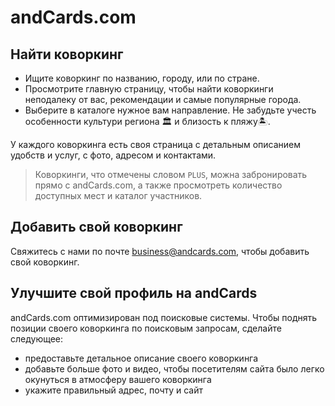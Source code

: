 # andCards.com

## Найти коворкинг

* Ищите коворкинг по названию, городу, или по стране.
* Просмотрите главную страницу, чтобы найти коворкинги неподалеку от вас, рекомендации и самые популярные города.
* Выберите в каталоге нужное вам направление. Не забудьте учесть особенности культури региона 🏛 и близость к пляжу🏝.

У каждого коворкинга есть своя страница с детальным описанием удобств и услуг, с фото, адресом и контактами.

> Коворкинги, что отмечены словом `PLUS`, можна забронировать прямо с andCards.com, а также просмотреть количество доступных мест и каталог участников.

## Добавить свой коворкинг

Свяжитесь с нами по почте business@andcards.com, чтобы добавить свой коворкинг.

## Улучшите свой профиль на andCards

andCards.com оптимизирован под поисковые системы. Чтобы поднять позиции своего коворкинга по поисковым запросам, сделайте следующее:

* предоставьте детальное описание своего коворкинга
* добавьте больше фото и видео, чтобы посетителям сайта было легко окунуться в атмосферу вашего коворкинга
* укажите правильный адрес, почту и сайт

